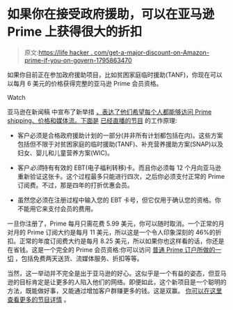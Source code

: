 # 如果你在接受政府援助，可以在亚马逊 Prime 上获得很大的折扣

> 原文:[https://life hacker . com/get-a-major-discount-on-Amazon-prime-if-you-on-govern-1795863470](https://lifehacker.com/get-a-major-discount-on-amazon-prime-if-youre-on-govern-1795863470)

如果你目前正在参加政府援助项目，比如贫困家庭临时援助(TANF)，你现在可以以每月 6 美元的价格获得完整的亚马逊 Prime 会员资格。

Watch

亚马逊在新闻稿 中宣布了新举措 [，表达了他们希望每个人都能够访问 Prime shipping、价格和媒体流。下面是](http://phx.corporate-ir.net/phoenix.zhtml?c=176060&p=irol-newsArticle&ID=2279027) [已经直播的节目](https://www.amazon.com/l/16256994011?asc_campaign=InlineText&asc_refurl=https://lifehacker.com/get-a-major-discount-on-amazon-prime-if-youre-on-govern-1795863470&asc_source=&tag=kinjalifehackerlink-20) 的工作原理:

*   客户必须是合格政府援助计划的一部分(并非所有计划都包括在内)。这些方案包括但不限于对贫困家庭的临时援助(TANF)、补充营养援助方案(SNAP)以及妇女、婴儿和儿童营养方案(WIC)。

*   客户*必须*持有有效的 EBT(电子福利转移)卡。而且你必须每 12 个月向亚马逊重新验证这张卡。这个过程最多只能进行四次，之后你必须支付正常的 Prime 订阅费。不过，那是四年的打折优惠会员。

*   虽然您必须在注册过程中输入您的 EBT 卡号，但它仅用于确认您的资格。你不能用它来支付会员的费用。

一旦你注册了，Prime 每月只需花费 5.99 美元，你可以随时取消。一个正常的月对月的 Prime 订阅大约是每月 11 美元，所以这是一个令人印象深刻的 46%的折扣。正常的年度订阅费大约是每月 8.25 美元，所以如果你也这样看的话，你还是在省钱。这是一个完全的 Prime 会员资格:你可以访问 [普通 Prime 订户所做的一切](http://lifehacker.com/the-awesome-amazon-prime-benefits-you-may-have-forgotte-1710058681#_ga=2.117883850.2144708439.1496355817-1559755781.1494965787) ，包括免费两天送货、流媒体服务、折扣等等。

当然，这一举动并不完全是出于亚马逊的好心。这似乎是一个有益的姿态，但亚马逊的目标肯定是让更多的人陷入他们的网络。即便如此，这个新项目是一个聪明的方法，既能做好事，又能通过增加客户群赚更多的钱。这是双赢。 [你可以在这里查看更多的节目详情](https://www.amazon.com/l/16256994011?asc_campaign=InlineText&asc_refurl=https://lifehacker.com/get-a-major-discount-on-amazon-prime-if-youre-on-govern-1795863470&asc_source=&tag=kinjalifehackerlink-20) 。